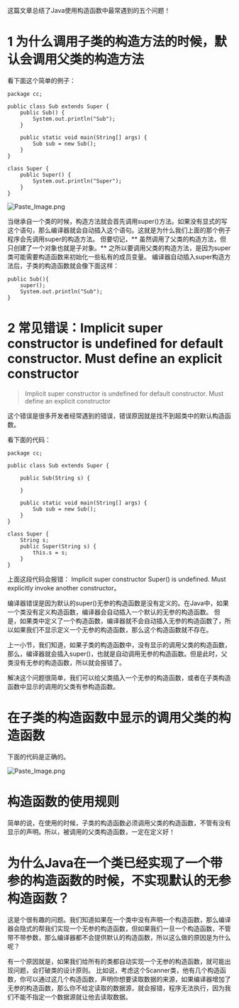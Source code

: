 这篇文章总结了Java使用构造函数中最常遇到的五个问题！

# 1 为什么调用子类的构造方法的时候，默认会调用父类的构造方法

看下面这个简单的例子：
```
package cc;

public class Sub extends Super {
	public Sub() {
		System.out.println("Sub");
	}
	
	public static void main(String[] args) {
		Sub sub = new Sub();
	}
}

class Super {
	public Super() {
		System.out.println("Super");
	}
}
```


![Paste_Image.png](http://upload-images.jianshu.io/upload_images/1234352-0ddfd7f4cd516e4f.png?imageMogr2/auto-orient/strip%7CimageView2/2/w/1240)

当继承自一个类的时候，构造方法就会首先调用super()方法。如果没有显式的写这个语句，那么编译器就会自动插入这个语句。这就是为什么我们上面的那个例子程序会先调用super的构造方法。
但要切记，** 虽然调用了父类的构造方法，但只创建了一个对象也就是子对象。**
之所以要调用父类的构造方法，是因为super类可能需要构造函数来初始化一些私有的成员变量。
编译器自动插入super构造方法后，子类的构造函数就会像下面这样：
```
public Sub(){
    super();
    System.out.println("Sub");
}
```

# 2 常见错误：Implicit super constructor is undefined for default constructor. Must define an explicit constructor

> Implicit super constructor is undefined for default constructor. Must define an explicit constructor

这个错误是很多开发者经常遇到的错误，错误原因就是找不到超类中的默认构造函数。

看下面的代码：
```
package cc;

public class Sub extends Super {
	
	public Sub(String s) {
		
	}
	
	public static void main(String[] args) {
		Sub sub = new Sub();
	}
}

class Super {
	String s;
	public Super(String s) {
		this.s = s;
	}
}

```
上面这段代码会报错：
Implicit super constructor Super() is undefined. Must explicitly invoke another constructor。

编译器错误是因为默认的super()无参的构造函数是没有定义的。在Java中，如果一个类没有定义构造函数，编译器会自动插入一个默认的无参的构造函数。
但是，如果类中定义了一个构造函数，编译器就不会自动插入无参的构造函数了，所以如果我们不显示定义一个无参的构造函数，那么这个构造函数就不存在。

上一小节，我们知道，如果子类的构造函数中，没有显示的调用父类的构造函数，那么，编译器就会插入super()，也就是自动调用无参的构造函数。但是此时，父类没有无参的构造函数，所以就会报错了。

解决这个问题很简单，我们可以给父类插入一个无参的构造函数，或者在子类构造函数中显示的调用的父类有参构造函数。

# 在子类的构造函数中显示的调用父类的构造函数

下面的代码是正确的。

![Paste_Image.png](http://upload-images.jianshu.io/upload_images/1234352-a3bb3214f6ffbb00.png?imageMogr2/auto-orient/strip%7CimageView2/2/w/1240)

# 构造函数的使用规则

简单的说，在使用的时候，子类的构造函数必须调用父类的构造函数，不管有没有显示的声明。所以，被调用的父类构造函数，一定在定义好！

# 为什么Java在一个类已经实现了一个带参的构造函数的时候，不实现默认的无参构造函数？

这是个很有趣的问题。我们知道如果在一个类中没有声明一个构造函数，那么编译器会隐式的帮我们实现一个无参的构造函数，但如果我们一旦一个构造函数，不管带不带参数，那么编译器都不会提供默认的构造函数，所以这么做的原因是为什么呢？

有一个原因就是，如果我们给所有的类都自动实现一个无参的构造函数，就可能出现问题，会打破类的设计原则。
比如说，考虑这个Scanner类，他有几个构造函数，你可以通过这几个构造函数，声明你想要读取数据的来源，如果编译器增加了无参的构造函数，那么你不给定读取的数据源，就会报错，程序无法执行，因为我们不能不指定一个数据源就让他去读取数据。

